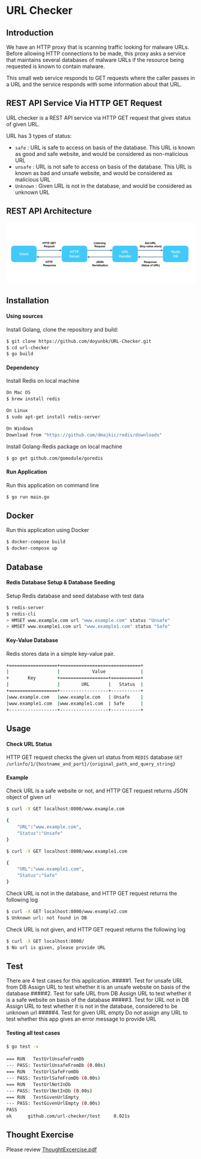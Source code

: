 # URL Checker

## Introduction

We have an HTTP proxy that is scanning traffic looking for malware URLs. Before allowing HTTP connections to be made, this proxy asks a service that maintains several databases of malware URLs if the resource being requested is known to contain malware.

This small web service responds to GET requests where the caller passes in a URL and the service responds with some information about that URL.

## REST API Service Via HTTP GET Request

URL checker is a REST API service via HTTP GET request that gives status of given URL.

URL has 3 types of status:
* `safe` : URL is safe to access on basis of the database. This URL is known as good and safe website, and would be considered as non-malicious URL
* `unsafe` : URL is not safe to access on basis of the database. This URL is known as bad and unsafe website, and would be considered as malicious URL
* `Unknown` : Given URL is not in the database, and would be considered as unknown URL

## REST API Architecture

![REST API Architecture](https://github.com/doyunbk/URL-Checker/blob/master/REST_API_architecture.png)

## Installation 

#### Using sources

Install Golang, clone the repository and build:

```sh
$ git clone https://github.com/doyunbk/URL-Checker.git
$ cd url-checker
$ go build
```

#### Dependency 
Install Redis on local machine
```sh
On Mac OS
$ brew install redis
```
```sh
On Linux
$ sudo apt-get install redis-server
```
```sh
On Windows
Download from "https://github.com/dmajkic/redis/downloads"
```
Install Golang-Redis package on local machine
```sh
$ go get github.com/gomodule/goredis
```

#### Run Application

Run this application on command line

```sh
$ go run main.go
```

## Docker

Run this application using Docker
```sh
$ docker-compose build
$ docker-compose up
```


## Database

#### Redis Database Setup & Database Seeding
Setup Redis database and seed database with test data
```sh
$ redis-server
$ redis-cli
> HMSET www.example.com url "www.example.com" status "Unsafe"
> HMSET www.example1.com url "www.example1.com" status "Safe"
```

#### Key-Value Database

Redis stores data in a simple key-value pair.
```sh
+==================+==============================+
|                  |            Value             |
+       Key        +==================+===========+
|                  |        URL       |   Status  |
+==================+------------------+-----------+
|www.example.com   |www.example.com   | Unsafe    |
|www.example1.com  |www.example1.com  | Safe      |
+------------------+------------------+-----------+
```

## Usage

#### Check URL Status

HTTP GET request checks the given url status from `REDIS` database
`GET /urlinfo/1/{hostname_and_port}/{original_path_and_query_string}`

#### Example
Check URL is a safe website or not, and HTTP GET request returns JSON object of given url
```sh
$ curl -X GET localhost:8000/www.example.com
```
```sh
{
    "URL":"www.example.com",
    "Status":"Unsafe"
}
```

```sh
$ curl -X GET localhost:8000/www.example1.com
```
```sh
{
    "URL":"www.example1.com",
    "Status":"Safe"
}
```

Check URL is not in the database, and HTTP GET request returns the following log
```sh
$ curl -X GET localhost:8000/www.example2.com
$ Unknown url: not found in DB
```
Check URL is not given, and HTTP GET request returns the following log
```sh
$ curl -X GET localhost:8000/
$ No url is given, please provide URL
```


## Test

There are 4 test cases for this application.
#####1. Test for unsafe URL from DB 
Assign URL to test whether it is an unsafe website on basis of the database
#####2. Test for safe URL from DB
Assign URL to test whether it is a safe website on basis of the database
#####3. Test for URL not in DB
Assign URL to test whether it is not in the database, considered to be unknown url
#####4. Test for given URL empty
Do not assign any URL to test whether this app gives an error message to provide URL

#### Testing all test cases

```sh
$ go test -v

=== RUN   TestUrlUnsafeFromDb
--- PASS: TestUrlUnsafeFromDb (0.00s)
=== RUN   TestUrlSafeFromDb
--- PASS: TestUrlSafeFromDb (0.00s)
=== RUN   TestUrlNotInDb
--- PASS: TestUrlNotInDb (0.00s)
=== RUN   TestGivenUrlEmpty
--- PASS: TestGivenUrlEmpty (0.00s)
PASS
ok      github.com/url-checker/test     0.021s
```

## Thought Exercise

Please review [ThoughtExcercise.pdf](https://)